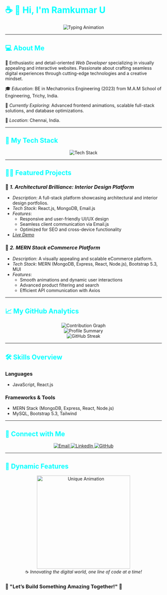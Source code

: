 <h1 style="color:#00FFFF;">☕ 👋 Hi, I'm <strong>Ramkumar U</strong></h1>

<div align="center">
  <img src="https://readme-typing-svg.herokuapp.com?font=Fira+Code&size=25&pause=1000&color=00FFFF&center=true&vCenter=true&width=500&lines=Welcome+to+my+GitHub+Profile!;MERN+Stack+Expert+%26+Frontend+Developer;Innovator+and+Collaborator;Fueled+by+Creativity+%26+Coffee!" alt="Typing Animation" />
</div>

---

<h2 style="color:#00FFFF;">💻 <strong>About Me</strong></h2>

🚀 Enthusiastic and detail-oriented *Web Developer* specializing in visually appealing and interactive websites. Passionate about crafting seamless digital experiences through cutting-edge technologies and a creative mindset.

🎓 *Education*: BE in Mechatronics Engineering (2023) from M.A.M School of Engineering, Trichy, India.

🌱 *Currently Exploring*: Advanced frontend animations, scalable full-stack solutions, and database optimizations.

📍 *Location*: Chennai, India.

---

<h2 style="color:#00FFFF;">🌟 <strong>My Tech Stack</strong></h2>

<div align="center">
  <img src="https://skillicons.dev/icons?i=react,nodejs,mongodb,mysql,js,html,css,bootstrap,tailwind" alt="Tech Stack" />
</div>

---

<h2 style="color:#00FFFF;">🧑‍💻 <strong>Featured Projects</strong></h2>

### 🎨 *1. Architectural Brilliance: Interior Design Platform*

- *Description*: A full-stack platform showcasing architectural and interior design portfolios.
- *Tech Stack*: React.js, MongoDB, Email.js
- *Features*:
  - Responsive and user-friendly UI/UX design
  - Seamless client communication via Email.js
  - Optimized for SEO and cross-device functionality
- *[Live Demo](https://euro-design-studio.web.app)*

### 🛒 *2. MERN Stack eCommerce Platform*

- *Description*: A visually appealing and scalable eCommerce platform.
- *Tech Stack*: MERN (MongoDB, Express, React, Node.js), Bootstrap 5.3, MUI
- *Features*:
  - Smooth animations and dynamic user interactions
  - Advanced product filtering and search
  - Efficient API communication with Axios

---

<h2 style="color:#00FFFF;">📈 <strong>My GitHub Analytics</strong></h2>

<div align="center">
  <img src="https://github-readme-activity-graph.vercel.app/graph?username=RamkumarU&bg_color=000000&color=00FFFF&line=00FFFF&point=FFFFFF&area=true&hide_border=true" alt="Contribution Graph" />
  <br/>
  <img src="https://github-profile-summary-cards.vercel.app/api/cards/profile-details?username=RamkumarU&theme=vue" alt="Profile Summary" />
  <br/>
  <img src="https://streak-stats.demolab.com?user=RamkumarU&theme=radical&hide_border=true&date_format=M%20j%5B%2C%20Y%5D" alt="GitHub Streak" />
</div>

---

<h2 style="color:#00FFFF;">🛠️ <strong>Skills Overview</strong></h2>

### Languages

- JavaScript, React.js

### Frameworks & Tools

- MERN Stack (MongoDB, Express, React, Node.js)
- MySQL, Bootstrap 5.3, Tailwind

---

<h2 style="color:#00FFFF;">📡 <strong>Connect with Me</strong></h2>

<div align="center">
  <a href="mailto:ramkumarudhayakumar@gmail.com">
    <img src="https://img.shields.io/badge/Email-%23D14836.svg?&style=for-the-badge&logo=gmail&logoColor=white" alt="Email" />
  </a>
  <a href="https://www.linkedin.com/in/ramkumar-udhayakumar/">
    <img src="https://img.shields.io/badge/LinkedIn-%230077B5.svg?&style=for-the-badge&logo=linkedin&logoColor=white" alt="LinkedIn" />
  </a>
  <a href="https://github.com/RamkumarU">
    <img src="https://img.shields.io/badge/GitHub-%2312100E.svg?&style=for-the-badge&logo=github&logoColor=white" alt="GitHub" />
  </a>
</div>

---

<h2 style="color:#00FFFF;">🎉 <strong>Dynamic Features</strong></h2>

<div align="center">
  <img src="https://media.giphy.com/media/3o7abKhOpu0NwenH3O/giphy.gif" alt="Unique Animation" width="300"/>
  <br/>
  ☕ <em>Innovating the digital world, one line of code at a time!</em>
</div>

### 🌟 "Let’s Build Something Amazing Together!" 🌟
